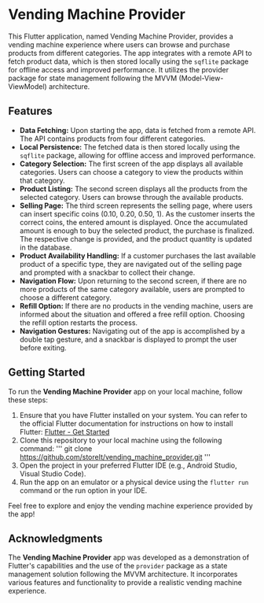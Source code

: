 # Vending Machine Provider

This Flutter application, named Vending Machine Provider, provides a vending machine experience where users can browse and purchase products from different categories. The app integrates with a remote API to fetch product data, which is then stored locally using the `sqflite` package for offline access and improved performance. It utilizes the provider package for state management following the MVVM (Model-View-ViewModel) architecture.

## Features

- **Data Fetching:** Upon starting the app, data is fetched from a remote API. The API contains products from four different categories.
- **Local Persistence:** The fetched data is then stored locally using the `sqflite` package, allowing for offline access and improved performance.
- **Category Selection:** The first screen of the app displays all available categories. Users can choose a category to view the products within that category.
- **Product Listing:** The second screen displays all the products from the selected category. Users can browse through the available products.
- **Selling Page:** The third screen represents the selling page, where users can insert specific coins (0.10, 0.20, 0.50, 1). As the customer inserts the correct coins, the entered amount is displayed. Once the accumulated amount is enough to buy the selected product, the purchase is finalized. The respective change is provided, and the product quantity is updated in the database.
- **Product Availability Handling:** If a customer purchases the last available product of a specific type, they are navigated out of the selling page and prompted with a snackbar to collect their change.
- **Navigation Flow:** Upon returning to the second screen, if there are no more products of the same category available, users are prompted to choose a different category.
- **Refill Option:** If there are no products in the vending machine, users are informed about the situation and offered a free refill option. Choosing the refill option restarts the process.
- **Navigation Gestures:** Navigating out of the app is accomplished by a double tap gesture, and a snackbar is displayed to prompt the user before exiting.
## Getting Started

To run the **Vending Machine Provider** app on your local machine, follow these steps:

1. Ensure that you have Flutter installed on your system. You can refer to the official Flutter documentation for instructions on how to install Flutter: [Flutter - Get Started](https://flutter.dev/docs/get-started)
2. Clone this repository to your local machine using the following command:
'''
git clone https://github.com/storeIt/vending_machine_provider.git
'''
3. Open the project in your preferred Flutter IDE (e.g., Android Studio, Visual Studio Code).
4. Run the app on an emulator or a physical device using the `flutter run` command or the run option in your IDE.

Feel free to explore and enjoy the vending machine experience provided by the app!

## Acknowledgments

The **Vending Machine Provider** app was developed as a demonstration of Flutter's capabilities and the use of the `provider` package as a state management solution following the MVVM architecture. It incorporates various features and functionality to provide a realistic vending machine experience.